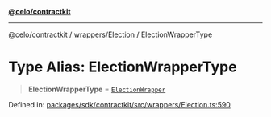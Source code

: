 [**@celo/contractkit**](../../../README.md)

***

[@celo/contractkit](../../../modules.md) / [wrappers/Election](../README.md) / ElectionWrapperType

# Type Alias: ElectionWrapperType

> **ElectionWrapperType** = [`ElectionWrapper`](../classes/ElectionWrapper.md)

Defined in: [packages/sdk/contractkit/src/wrappers/Election.ts:590](https://github.com/celo-org/developer-tooling/blob/master/packages/sdk/contractkit/src/wrappers/Election.ts#L590)
